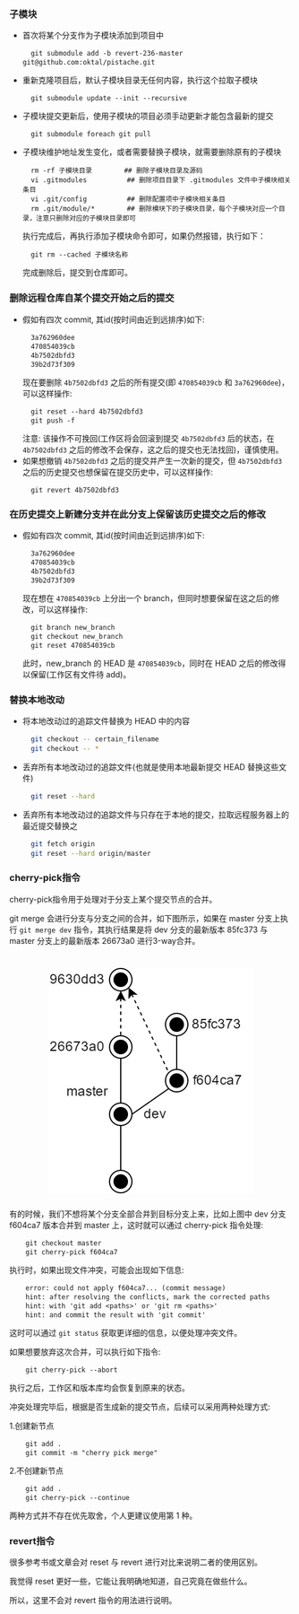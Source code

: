 
### 子模块

- 首次将某个分支作为子模块添加到项目中
  ```shell
    git submodule add -b revert-236-master git@github.com:oktal/pistache.git
  ```
- 重新克隆项目后，默认子模块目录无任何内容，执行这个拉取子模块
  ```shell
    git submodule update --init --recursive
  ```
- 子模块提交更新后，使用子模块的项目必须手动更新才能包含最新的提交
  ```shell
    git submodule foreach git pull
  ```
- 子模块维护地址发生变化，或者需要替换子模块，就需要删除原有的子模块
  ```shell
    rm -rf 子模块目录        ## 删除子模块目录及源码
    vi .gitmodules          ## 删除项目目录下 .gitmodules 文件中子模块相关条目
    vi .git/config          ## 删除配置项中子模块相关条目
    rm .git/module/*        ## 删除模块下的子模块目录，每个子模块对应一个目录，注意只删除对应的子模块目录即可
  ```
  执行完成后，再执行添加子模块命令即可，如果仍然报错，执行如下：
  ```shell
    git rm --cached 子模块名称
  ```
  完成删除后，提交到仓库即可。


### 删除远程仓库自某个提交开始之后的提交

- 假如有四次 commit, 其id(按时间由近到远排序)如下:
  ```shell
    3a762960dee
    470854039cb
    4b7502dbfd3
    39b2d73f309
  ```
  现在要删除 `4b7502dbfd3` 之后的所有提交(即 `470854039cb` 和 `3a762960dee`)，可以这样操作:
  ```shell
    git reset --hard 4b7502dbfd3
    git push -f
  ```
  注意: 该操作不可挽回(工作区将会回滚到提交 `4b7502dbfd3` 后的状态，在 `4b7502dbfd3` 之后的修改不会保存，这之后的提交也无法找回)，谨慎使用。
- 如果想撤销 `4b7502dbfd3` 之后的提交并产生一次新的提交，但 `4b7502dbfd3` 之后的历史提交也想保留在提交历史中，可以这样操作:
  ```shell
    git revert 4b7502dbfd3
  ```

### 在历史提交上新建分支并在此分支上保留该历史提交之后的修改

- 假如有四次 commit, 其id(按时间由近到远排序)如下:
  ```shell
    3a762960dee
    470854039cb
    4b7502dbfd3
    39b2d73f309
  ```
  现在想在 `470854039cb` 上分出一个 branch，但同时想要保留在这之后的修改，可以这样操作:
  ```shell
    git branch new_branch
    git checkout new_branch
    git reset 470854039cb
  ```
  此时，new_branch 的 HEAD 是 `470854039cb`，同时在 HEAD 之后的修改得以保留(工作区有文件待 add)。

### 替换本地改动

- 将本地改动过的追踪文件替换为 HEAD 中的内容
  ```sh
    git checkout -- certain_filename
    git checkout -- *
  ```
- 丢弃所有本地改动过的追踪文件(也就是使用本地最新提交 HEAD 替换这些文件)
  ```sh
    git reset --hard
  ```
- 丢弃所有本地改动过的追踪文件与只存在于本地的提交，拉取远程服务器上的最近提交替换之
  ```sh
    git fetch origin
    git reset --hard origin/master
  ```

### cherry-pick指令

cherry-pick指令用于处理对于分支上某个提交节点的合并。

git merge 会进行分支与分支之间的合并，如下图所示，如果在 master 分支上执行 `git merge dev` 指令，其执行结果是将 dev 分支的最新版本 85fc373 与 master 分支上的最新版本 26673a0 进行3-way合并。

<h1 align="center">
    <img width="368" height="402" src="img/cherry-pick-1.jpg">
</h1>

有的时候，我们不想将某个分支全部合并到目标分支上来，比如上图中 dev 分支 f604ca7 版本合并到 master 上，这时就可以通过 cherry-pick 指令处理:
```shell
    git checkout master
    git cherry-pick f604ca7
```
执行时，如果出现文件冲突，可能会出现如下信息:
```
    error: could not apply f604ca7... (commit message)
    hint: after resolving the conflicts, mark the corrected paths
    hint: with 'git add <paths>' or 'git rm <paths>'
    hint: and commit the result with 'git commit'
```
这时可以通过 `git status` 获取更详细的信息，以便处理冲突文件。

如果想要放弃这次合并，可以执行如下指令:
```shell
    git cherry-pick --abort
```
执行之后，工作区和版本库均会恢复到原来的状态。

冲突处理完毕后，根据是否生成新的提交节点，后续可以采用两种处理方式:

1.创建新节点
```shell
    git add .
    git commit -m "cherry pick merge"
```

2.不创建新节点
```shell
    git add .
    git cherry-pick --continue
```

两种方式并不存在优先取舍，个人更建议使用第 1 种。


### revert指令

很多参考书或文章会对 reset 与 revert 进行对比来说明二者的使用区别。

我觉得 reset 更好一些，它能让我明确地知道，自己究竟在做些什么。

所以，这里不会对 revert 指令的用法进行说明。
